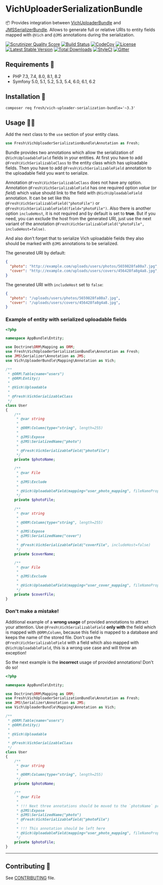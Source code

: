 # VichUploaderSerializationBundle

:package: Provides integration between [VichUploaderBundle](https://github.com/dustin10/VichUploaderBundle "VichUploaderBundle") and
[JMSSerializerBundle](https://github.com/schmittjoh/JMSSerializerBundle "JMSSerializerBundle").
Allows to generate full or relative URIs to entity fields mapped with `@Vich` and `@JMS` annotations during the serialization.

[![Scrutinizer Quality Score](https://img.shields.io/github/actions/workflow/status/fre5h/VichUploaderSerializationBundle/ci.yaml?branch=main&style=flat-square)](https://scrutinizer-ci.com/g/fre5h/VichUploaderSerializationBundle/)
[![Build Status](https://img.shields.io/github/workflow/status/fre5h/VichUploaderSerializationBundle/CI/main?style=flat-square)](https://github.com/fre5h/VichUploaderSerializationBundle/actions?query=workflow%3ACI+branch%3Amain+)
[![CodeCov](https://img.shields.io/codecov/c/github/fre5h/VichUploaderSerializationBundle.svg?style=flat-square)](https://codecov.io/github/fre5h/VichUploaderSerializationBundle)
[![License](https://img.shields.io/packagist/l/fresh/vich-uploader-serialization-bundle.svg?style=flat-square)](https://packagist.org/packages/fresh/vich-uploader-serialization-bundle)
[![Latest Stable Version](https://img.shields.io/packagist/v/fresh/vich-uploader-serialization-bundle.svg?style=flat-square)](https://packagist.org/packages/fresh/vich-uploader-serialization-bundle)
[![Total Downloads](https://img.shields.io/packagist/dt/fresh/vich-uploader-serialization-bundle.svg?style=flat-square)](https://packagist.org/packages/fresh/vich-uploader-serialization-bundle)
[![StyleCI](https://styleci.io/repos/47037751/shield?style=flat-square)](https://styleci.io/repos/47037751)
[![Gitter](https://img.shields.io/badge/gitter-join%20chat-brightgreen.svg?style=flat-square)](https://gitter.im/fre5h/VichUploaderSerializationBundle)

## Requirements 🧐

* PHP 7.3, 7.4, 8.0, 8.1, 8.2
* Symfony 5.0, 5.1, 5.2, 5.3, 5.4, 6.0, 6.1, 6.2

## Installation 🌱

```composer req fresh/vich-uploader-serialization-bundle='~3.3'```

## Usage 🧑‍🎓

Add the next class to the `use` section of your entity class.

```php
use Fresh\VichUploaderSerializationBundle\Annotation as Fresh;
```

Bundle provides two annotations which allow the serialization of `@Vich\UploadableField` fields in your entities.
At first you have to add `@Fresh\VichSerializableClass` to the entity class which has uploadable fields.
Then you have to add `@Fresh\VichSerializableField` annotation to the uploadable field you want to serialize.

Annotation `@Fresh\VichSerializableClass` does not have any option.  
Annotation `@Fresh\VichSerializableField` has one required option *value* (or *field*) which value should link to the field with `@Vich\UploadableField` annotation.
It can be set like this `@Fresh\VichSerializableField("photoFile")` or `@Fresh\VichSerializableField(field="photoFile")`.
Also there is another option `includeHost`, it is not required and by default is set to **true**.
But if you need, you can exclude the host from the generated URI, just use the next variant of the annotation `@Fresh\VichSerializableField("photoFile", includeHost=false)`.

And also don't forget that to serialize Vich uploadable fields they also should be marked with `@JMS` annotations to be serialized.

The generated URI by default:

```json
{
  "photo": "http://example.com/uploads/users/photos/5659828fa80a7.jpg",
  "cover": "http://example.com/uploads/users/covers/456428fa8g4a8.jpg",
}
```

The generated URI with `includeHost` set to `false`:

```json
{
  "photo": "/uploads/users/photos/5659828fa80a7.jpg",
  "cover": "/uploads/users/covers/456428fa8g4a8.jpg",
}
```

### Example of entity with serialized uploadable fields

```php
<?php

namespace AppBundle\Entity;

use Doctrine\ORM\Mapping as ORM;
use Fresh\VichUploaderSerializationBundle\Annotation as Fresh;
use JMS\Serializer\Annotation as JMS;
use Vich\UploaderBundle\Mapping\Annotation as Vich;

/**
 * @ORM\Table(name="users")
 * @ORM\Entity()
 *
 * @Vich\Uploadable
 * 
 * @Fresh\VichSerializableClass
 */
class User
{
    /**
     * @var string
     *
     * @ORM\Column(type="string", length=255)
     *
     * @JMS\Expose
     * @JMS\SerializedName("photo")
     *
     * @Fresh\VichSerializableField("photoFile")
     */
    private $photoName;

    /**
     * @var File
     *
     * @JMS\Exclude
     *
     * @Vich\UploadableField(mapping="user_photo_mapping", fileNameProperty="photoName")
     */
    private $photoFile;
    
    /**
     * @var string
     *
     * @ORM\Column(type="string", length=255)
     *
     * @JMS\Expose
     * @JMS\SerializedName("cover")
     *
     * @Fresh\VichSerializableField("coverFile", includeHost=false)
     */
    private $coverName;

    /**
     * @var File
     *
     * @JMS\Exclude
     *
     * @Vich\UploadableField(mapping="user_cover_mapping", fileNameProperty="coverName")
     */
    private $coverFile;    
}
```

### Don't make a mistake!

Additional example of a **wrong usage** of provided annotations to attract your attention.
Use `@Fresh\VichSerializableField` **only with** the field which is mapped with `@ORM\Column`,
because this field is mapped to a database and keeps the name of the stored file.
Don't use the `@Fresh\VichSerializableField` with a field which also mapped with `@Vich\UploadableField`,
this is a wrong use case and will throw an exception!

So the next example is the **incorrect** usage of provided annotations! Don't do so!

```php
<?php

namespace AppBundle\Entity;

use Doctrine\ORM\Mapping as ORM;
use Fresh\VichUploaderSerializationBundle\Annotation as Fresh;
use JMS\Serializer\Annotation as JMS;
use Vich\UploaderBundle\Mapping\Annotation as Vich;

/**
 * @ORM\Table(name="users")
 * @ORM\Entity()
 *
 * @Vich\Uploadable
 * 
 * @Fresh\VichSerializableClass
 */
class User
{
    /**
     * @var string
     *
     * @ORM\Column(type="string", length=255)
     */
    private $photoName;

    /**
     * @var File
     *
     * !!! Next three annotations should be moved to the `photoName` property
     * @JMS\Expose
     * @JMS\SerializedName("photo")
     * @Fresh\VichSerializableField("photoFile")
     *
     * !!! This annotation should be left here
     * @Vich\UploadableField(mapping="user_photo_mapping", fileNameProperty="photoName")
     */
    private $photoFile;  
}
```

***

## Contributing 🤝

See [CONTRIBUTING](https://github.com/fre5h/VichUploaderSerializationBundle/blob/master/.github/CONTRIBUTING.md) file.
